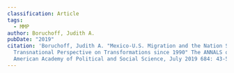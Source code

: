 ```yaml
---
classification: Article
tags:
  - MMP
author: Boruchoff, Judith A.
pubDate: "2019"
citation: 'Boruchoff, Judith A.	"Mexico-U.S. Migration and the Nation State: A
  Transnational Perspective on Transformations since 1990" The ANNALS of the
  American Academy of Political and Social Science, July 2019 684: 43-59, doi:'
---
```

